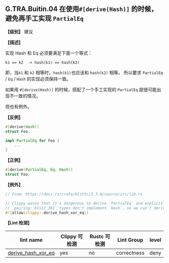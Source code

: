 ## G.TRA.Buitin.04   在使用`#[derive(Hash)]` 的时候，避免再手工实现 `PartialEq`

**【级别】** 建议

**【描述】**

实现 Hash 和 Eq 必须要满足下面一个等式：

```text
k1 == k2  -> hash(k1) == hash(k2)
```

即，当`k1` 和 `k2` 相等时，`hash(k1)`也应该和 `hash(k2)` 相等。  所以要求 `PartialEq` / `Eq` / `Hash`  的实现必须保持一致。 

如果用 `#[derive(Hash)]` 的时候，搭配了一个手工实现的 `PartialEq` 就很可能出现不一致的情况。

但也有例外。

**【反例】**

```rust
#[derive(Hash)]
struct Foo;

impl PartialEq for Foo {
    ...
}
```

**【正例】**

```rust
#[derive(PartialEq, Eq, Hash)]
struct Foo;
```

**【例外】**

```rust
// From: https://docs.rs/crate/blsttc/3.3.0/source/src/lib.rs

// Clippy warns that it's dangerous to derive `PartialEq` and explicitly implement `Hash`, but the
// `pairing::bls12_381` types don't implement `Hash`, so we can't derive it.
#![allow(clippy::derive_hash_xor_eq)]
```

**【Lint 检测】**

| lint name                                                    | Clippy 可检测 | Rustc 可检测 | Lint Group  | level |
| ------------------------------------------------------------ | ------------- | ------------ | ----------- | ----- |
| [derive_hash_xor_eq](https://rust-lang.github.io/rust-clippy/master/#derive_hash_xor_eq) | yes           | no           | correctness | deny  |
